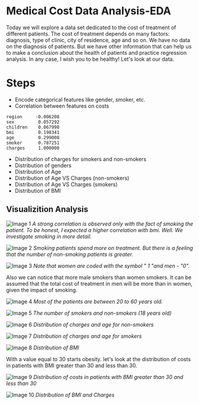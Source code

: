# Medical Cost Data Analysis-EDA
Today we will explore a data set dedicated to the cost of treatment of different patients. The cost of treatment depends on many factors: diagnosis, type of clinic, city of residence, age and so on. We have no data on the diagnosis of patients. But we have other information that can help us to make a conclusion about the health of patients and practice regression analysis. In any case, I wish you to be healthy! Let's look at our data.

# Steps
* Encode categorical features like gender, smoker, etc.
* Correlation between features on costs
```
region     -0.006208
sex         0.057292
children    0.067998
bmi         0.198341
age         0.299008
smoker      0.787251
charges     1.000000
```

* Distribution of charges for smokers and non-smokers
* Distribution of genders
* Distribution of Age
* Distribution of Age VS Charges (non-smokers)
* Distribution of Age VS Charges (smokers)
* Distribution of BMI

## Visualizition Analysis


![Image 1](./plots/Correlation_Matrix.png)
*A strong correlation is observed only with the fact of smoking the patient. To be honest, I expected a higher correlation with bmi. Well. We investigate smoking in more detail.*

![Image 2](./plots/Distribution_of_charges_for_smokers_non_smokers.png)
*Smoking patients spend more on treatment. But there is a feeling that the number of non-smoking patients is greater.*


![Image 3](./plots/Distribution_of_genders.png)
*Note that women are coded with the symbol " 1 "and men - "0".*

Also we can notice that more male smokers than women smokers. It can be assumed that the total cost of treatment in men will be more than in women, given the impact of smoking.

![Image 4](./plots/Distribution_of_Age.png)
*Most of the patients are between 20 to 60 years old.*


![Image 5](./plots/number_of_smokers_and_non_smokers.png)
*The number of smokers and non-smokers (18 years old)*

![Image 6](./plots/Distribution_of_charges_and_age_for_non_smokers.png)
*Distribution of charges and age for non-smokers*


![Image 7](./plots/Distribution_of_charges_and_age_for_smokers.png)
*Distribution of charges and age for smokers*

![Image 8](./plots/Distribution_of_BMI.png)
*Distribution of BMI*

With a value equal to 30 starts obesity. let's look at the distribution of costs in patients with BMI greater than 30 and less than 30.

![Image 9](./plots/Distribution_of_charges_for_patients_with_critical_BMI.png)
*Distribution of costs in patients with BMI greater than 30 and less than 30*

![Image 10](./plots/Distribution_of_and_Chargesnad_BMI.png)
*Distribution of BMI and Charges*




